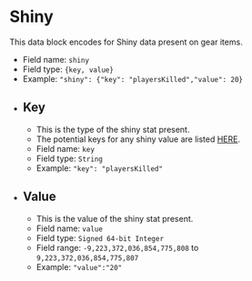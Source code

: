 # Shiny
This data block encodes for Shiny data present on gear items.
- Field name: `shiny`
- Field type: `{key, value}`
- Example: `"shiny": {"key": "playersKilled","value": 20}`
- ## Key
  - This is the type of the shiny stat present. 
  - The potential keys for any shiny value are listed [HERE](https://raw.githubusercontent.com/Wynntils/Static-Storage/main/Data-Storage/shiny_stats.json).
  - Field name: `key`
  - Field type: `String`
  - Example: `"key": "playersKilled"`
- ## Value
  - This is the value of the shiny stat present.
  - Field name: `value`
  - Field type: `Signed 64-bit Integer`
  - Field range: `-9,223,372,036,854,775,808` to `9,223,372,036,854,775,807`
  - Example: `"value":"20"`